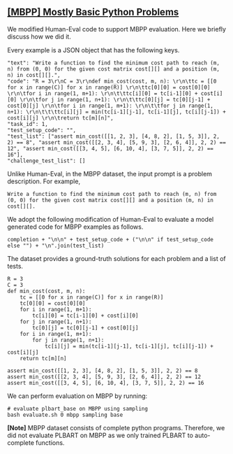 ## [[MBPP] Mostly Basic Python Problems](https://github.com/google-research/google-research/tree/master/mbpp)

We modified Human-Eval code to support MBPP evaluation. Here we briefly discuss how we did it.

Every example is a JSON object that has the following keys.

``` 
"text": "Write a function to find the minimum cost path to reach (m, n) from (0, 0) for the given cost matrix cost[][] and a position (m, n) in cost[][].", 
"code": "R = 3\r\nC = 3\r\ndef min_cost(cost, m, n): \r\n\ttc = [[0 for x in range(C)] for x in range(R)] \r\n\ttc[0][0] = cost[0][0] \r\n\tfor i in range(1, m+1): \r\n\t\ttc[i][0] = tc[i-1][0] + cost[i][0] \r\n\tfor j in range(1, n+1): \r\n\t\ttc[0][j] = tc[0][j-1] + cost[0][j] \r\n\tfor i in range(1, m+1): \r\n\t\tfor j in range(1, n+1): \r\n\t\t\ttc[i][j] = min(tc[i-1][j-1], tc[i-1][j], tc[i][j-1]) + cost[i][j] \r\n\treturn tc[m][n]", 
"task_id": 1, 
"test_setup_code": "", 
"test_list": ["assert min_cost([[1, 2, 3], [4, 8, 2], [1, 5, 3]], 2, 2) == 8", "assert min_cost([[2, 3, 4], [5, 9, 3], [2, 6, 4]], 2, 2) == 12", "assert min_cost([[3, 4, 5], [6, 10, 4], [3, 7, 5]], 2, 2) == 16"], 
"challenge_test_list": []
```

Unlike Human-Eval, in the MBPP dataset, the input prompt is a problem description. For example,

```
Write a function to find the minimum cost path to reach (m, n) from (0, 0) for the given cost matrix cost[][] and a position (m, n) in cost[][].
```

We adopt the following modification of Human-Eval to evaluate a model generated code for MBPP examples as follows.

``` 
completion + "\n\n" + test_setup_code + ("\n\n" if test_setup_code else "") + "\n".join(test_list)
```

The dataset provides a ground-truth solutions for each problem and a list of tests.

```
R = 3
C = 3
def min_cost(cost, m, n): 
    tc = [[0 for x in range(C)] for x in range(R)] 
    tc[0][0] = cost[0][0] 
    for i in range(1, m+1): 
        tc[i][0] = tc[i-1][0] + cost[i][0] 
    for j in range(1, n+1): 
        tc[0][j] = tc[0][j-1] + cost[0][j] 
    for i in range(1, m+1): 
        for j in range(1, n+1): 
            tc[i][j] = min(tc[i-1][j-1], tc[i-1][j], tc[i][j-1]) + cost[i][j] 
    return tc[m][n]

assert min_cost([[1, 2, 3], [4, 8, 2], [1, 5, 3]], 2, 2) == 8
assert min_cost([[2, 3, 4], [5, 9, 3], [2, 6, 4]], 2, 2) == 12
assert min_cost([[3, 4, 5], [6, 10, 4], [3, 7, 5]], 2, 2) == 16
```

We can perform evaluation on MBPP by running:

``` 
# evaluate plbart_base on MBPP using sampling
bash evaluate.sh 0 mbpp sampling base
```

**[Note]** MBPP dataset consists of complete python programs. Therefore, we did not evaluate PLBART on MBPP as we only
trained PLBART to auto-complete functions.

